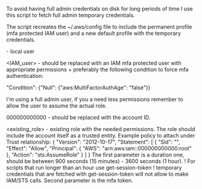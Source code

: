 To avoid having full admin credentials on disk for long periods of time
I use this script to fetch full admin temporary credentials.

The script recreates the ~/.aws/config file to include the permanent profile (mfa protected IAM user) and a new default profile with the temporary credentials.

<user> - local user

<IAM_user> - should be replaced with an IAM mfa protected user
with appropriate permissions + preferably the following condition to force mfa authentication:

"Condition": {"Null": {"aws:MultiFactorAuthAge": "false"}}

I'm using a full admin user, if you a need less permissions remember to allow the user to assume the actual role.
 
000000000000 - should be replaced with the account ID.

<existing_role> - existing role with the needed permissions.
The role should include the account itself as a trusted entity.
Example policy to attach under Trust relationship:
{
  "Version": "2012-10-17",
  "Statement": [
    {
      "Sid": "",
      "Effect": "Allow",
      "Principal": {
        "AWS": "arn:aws:iam::000000000000:root"
      },
      "Action": "sts:AssumeRole"
    }
  ]
}
The first parameter is a duration one, should be between 900 seconds (15 minutes) - 3600 seconds (1 hour).
! For scripts that run longer than an hour use get-session-token
! temporary credentials that are fetched with get-session-token will not
allow to make IAM/STS calls.
Second parameter is the mfa token.




